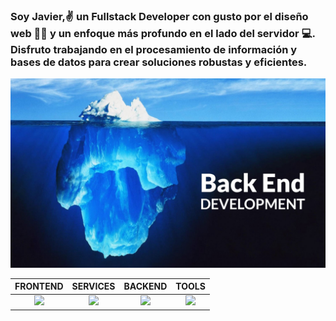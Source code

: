 ### Soy Javier,✌️  un Fullstack Developer con gusto por el diseño web 🧑‍💻 y un enfoque más profundo en el lado del servidor 💻. Disfruto trabajando en el procesamiento de información y bases de datos para crear soluciones robustas y eficientes.


![HEADER BACKGOUND](./assets/images/header__bg.jpeg)

| FRONTEND | SERVICES | BACKEND |TOOLS|
| :---: | :---: | :---: |:---: |
|<img src="https://skillicons.dev/icons?i=html,css,bootstrap,js,react&perline=20" />|<img src="https://skillicons.dev/icons?i=postman&perline=20"/>|<img src="https://skillicons.dev/icons?i=py,php,nodejs,java&perline=20" />|<img src="https://skillicons.dev/icons?i=vscode,git,github,sequelize,linux&perline=20" />|




<!--
**JavierRocha92/JavierRocha92** is a ✨ _special_ ✨ repository because its `README.md` (this file) appears on your GitHub profile.

Here are some ideas to get you started:

- 🔭 I’m currently working on ...
- 🌱 I’m currently learning ...
- 👯 I’m looking to collaborate on ...
- 🤔 I’m looking for help with ...
- 💬 Ask me about ...
- 📫 How to reach me: ...
- 😄 Pronouns: ...
- ⚡ Fun fact: ...
-->
